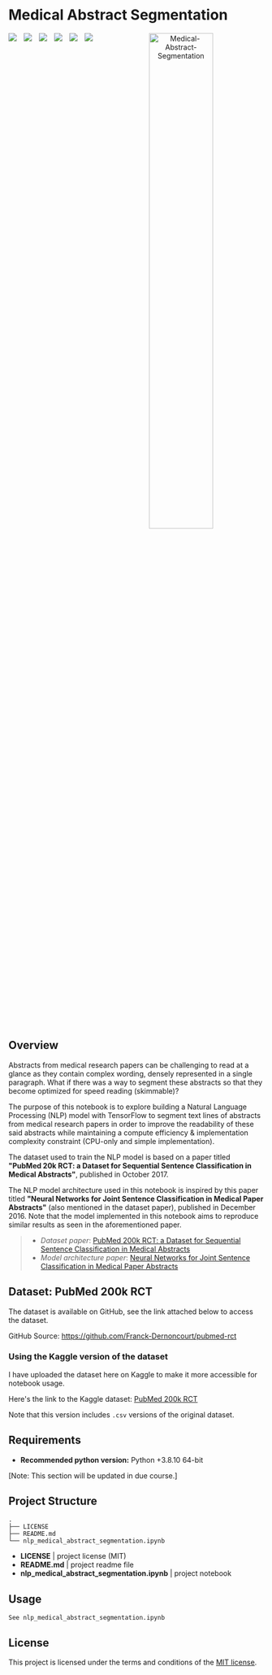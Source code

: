 
# Medical Abstract Segmentation

<div style='float:left;'>
  <img href='' src='https://img.shields.io/badge/Maintained%3F-Yes-brightgreen.svg' style='margin-right:10px;'>
  <img href='https://www.python.org/' src='https://img.shields.io/badge/Made with-Python-blue' style='margin-right:10px;'>
  <img href='https://choosealicense.com/licenses/mit/' src='https://img.shields.io/badge/LICENSE-MIT-green' style='margin-right:10px'>
  <img href='https://github.com/MatthewJansen/Medical-Abstract-Segmentation' src='https://img.shields.io/github/stars/MatthewJansen/Medical-Abstract-Segmentation?style=social' style='margin-right:10px'>
  <img href='https://github.com/MatthewJansen/Medical-Abstract-Segmentation/fork' src='https://img.shields.io/github/forks/MatthewJansen/Medical-Abstract-Segmentation?style=social' style='margin-right:10px'>
  <img href='https://github.com/MatthewJansen/Medical-Abstract-Segmentation' src='https://img.shields.io/github/watchers/MatthewJansen/Medical-Abstract-Segmentation?style=social' style='margin-right:10px'>  
</div>


<center>
    <img src="https://i.postimg.cc/BZmFrknh/Medical-Abstract-Segmentation.png" 
         alt ="Medical-Abstract-Segmentation" 
         style='width: 50%;'>
</center>

## Overview
Abstracts from medical research papers can be challenging to read at a glance as they contain complex wording, densely represented in a single paragraph. What if there was a way to segment these abstracts so that they become optimized for speed reading (skimmable)?

The purpose of this notebook is to explore building a Natural Language Processing (NLP) model with TensorFlow to segment text lines of abstracts from medical research papers in order to improve the readability of these said abstracts while maintaining a compute efficiency & implementation complexity constraint (CPU-only and simple implementation).

The dataset used to train the NLP model is based on a paper titled **"PubMed 20k RCT: a Dataset for Sequential Sentence Classification in Medical Abstracts"**, published in October 2017. 

The NLP model architecture used in this notebook is inspired by this paper titled **"Neural Networks for Joint Sentence Classification in Medical Paper Abstracts"** (also mentioned in the dataset paper), published in December 2016. Note that the model implemented in this notebook aims to reproduce similar results as seen in the aforementioned paper.

> - *Dataset paper*: [PubMed 200k RCT: a Dataset for Sequential Sentence Classification in Medical Abstracts](https://arxiv.org/abs/1710.06071)
> - *Model architecture paper*: [Neural Networks for Joint Sentence Classification in Medical Paper Abstracts](https://arxiv.org/abs/1612.05251)

## Dataset: PubMed 200k RCT

The dataset is available on GitHub, see the link attached below to access the dataset.

GitHub Source: https://github.com/Franck-Dernoncourt/pubmed-rct

### Using the Kaggle version of the dataset
I have uploaded the dataset here on Kaggle to make it more accessible for notebook usage.

Here's the link to the Kaggle dataset: [PubMed 200k RCT](https://kaggle.com/datasets/666f37e9e9a1c3d1e6c4b9882dd23c25c722c58b490e20fd65adcd611688ef80)

Note that this version includes <code>.csv</code> versions of the original dataset.

## Requirements

- **Recommended python version:** Python +3.8.10 64-bit

[Note: This section will be updated in due course.]

## Project Structure

```
.
├── LICENSE
├── README.md
└── nlp_medical_abstract_segmentation.ipynb
```

- **LICENSE** | project license (MIT)
- **README.md** | project readme file
- **nlp_medical_abstract_segmentation.ipynb** | project notebook


## Usage
`See nlp_medical_abstract_segmentation.ipynb`

## License
This project is licensed under the terms and conditions of the [MIT license](https://choosealicense.com/licenses/mit/).
